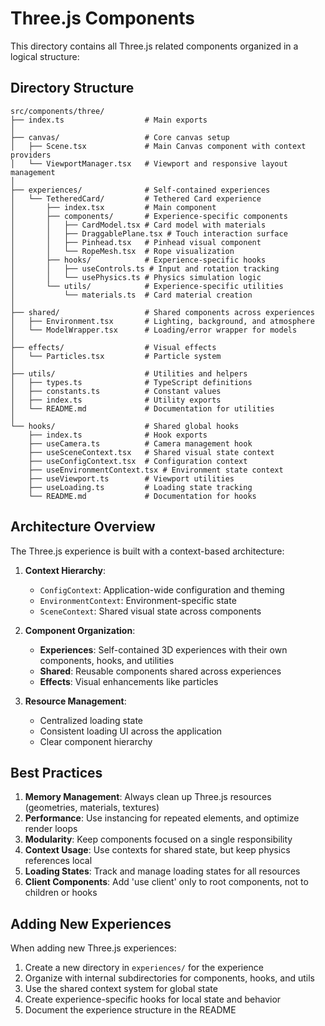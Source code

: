 # Three.js Components

This directory contains all Three.js related components organized in a logical structure:

## Directory Structure

```
src/components/three/
├── index.ts                  # Main exports
│
├── canvas/                   # Core canvas setup
│   ├── Scene.tsx             # Main Canvas component with context providers
│   └── ViewportManager.tsx   # Viewport and responsive layout management
│
├── experiences/              # Self-contained experiences
│   └── TetheredCard/         # Tethered Card experience
│       ├── index.tsx         # Main component
│       ├── components/       # Experience-specific components
│       │   ├── CardModel.tsx # Card model with materials
│       │   ├── DraggablePlane.tsx # Touch interaction surface
│       │   ├── Pinhead.tsx   # Pinhead visual component
│       │   └── RopeMesh.tsx  # Rope visualization
│       ├── hooks/            # Experience-specific hooks
│       │   ├── useControls.ts # Input and rotation tracking
│       │   └── usePhysics.ts # Physics simulation logic
│       └── utils/            # Experience-specific utilities
│           └── materials.ts  # Card material creation
│
├── shared/                   # Shared components across experiences
│   ├── Environment.tsx       # Lighting, background, and atmosphere
│   └── ModelWrapper.tsx      # Loading/error wrapper for models
│
├── effects/                  # Visual effects
│   └── Particles.tsx         # Particle system
│
├── utils/                    # Utilities and helpers
│   ├── types.ts              # TypeScript definitions
│   ├── constants.ts          # Constant values
│   ├── index.ts              # Utility exports
│   └── README.md             # Documentation for utilities
│
└── hooks/                    # Shared global hooks
    ├── index.ts              # Hook exports
    ├── useCamera.ts          # Camera management hook
    ├── useSceneContext.tsx   # Shared visual state context
    ├── useConfigContext.tsx  # Configuration context
    ├── useEnvironmentContext.tsx # Environment state context
    ├── useViewport.ts        # Viewport utilities
    ├── useLoading.ts         # Loading state tracking
    └── README.md             # Documentation for hooks
```

## Architecture Overview

The Three.js experience is built with a context-based architecture:

1. **Context Hierarchy**:

   - `ConfigContext`: Application-wide configuration and theming
   - `EnvironmentContext`: Environment-specific state
   - `SceneContext`: Shared visual state across components

2. **Component Organization**:

   - **Experiences**: Self-contained 3D experiences with their own components, hooks, and utilities
   - **Shared**: Reusable components shared across experiences
   - **Effects**: Visual enhancements like particles

3. **Resource Management**:
   - Centralized loading state
   - Consistent loading UI across the application
   - Clear component hierarchy

## Best Practices

1. **Memory Management**: Always clean up Three.js resources (geometries, materials, textures)
2. **Performance**: Use instancing for repeated elements, and optimize render loops
3. **Modularity**: Keep components focused on a single responsibility
4. **Context Usage**: Use contexts for shared state, but keep physics references local
5. **Loading States**: Track and manage loading states for all resources
6. **Client Components**: Add 'use client' only to root components, not to children or hooks

## Adding New Experiences

When adding new Three.js experiences:

1. Create a new directory in `experiences/` for the experience
2. Organize with internal subdirectories for components, hooks, and utils
3. Use the shared context system for global state
4. Create experience-specific hooks for local state and behavior
5. Document the experience structure in the README
